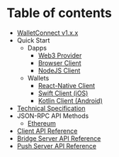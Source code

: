 # Table of contents

- [WalletConnect v1.x.x](https://github.com/WalletConnect/walletconnect-docs/blob/fa9729c5f3dc21a2f73428ea9c646c4ba5ca0d60/README.md)
- Quick Start
  - Dapps
    - [Web3 Provider](https://github.com/WalletConnect/walletconnect-docs/blob/fa9729c5f3dc21a2f73428ea9c646c4ba5ca0d60/quick-start/dapps/web3-provider.md)
    - [Browser Client](https://github.com/WalletConnect/walletconnect-docs/blob/fa9729c5f3dc21a2f73428ea9c646c4ba5ca0d60/quick-start/dapps/browser.md)
    - [NodeJS Client](https://github.com/WalletConnect/walletconnect-docs/blob/fa9729c5f3dc21a2f73428ea9c646c4ba5ca0d60/quick-start/dapps/node.md)
  - Wallets
    - [React-Native Client](https://github.com/WalletConnect/walletconnect-docs/blob/fa9729c5f3dc21a2f73428ea9c646c4ba5ca0d60/quick-start/wallets/react-native.md)
    - [Swift Client (iOS)](https://github.com/WalletConnect/walletconnect-docs/blob/fa9729c5f3dc21a2f73428ea9c646c4ba5ca0d60/quick-start/wallets/swift.md)
    - [Kotlin Client (Android)](https://github.com/WalletConnect/walletconnect-docs/blob/fa9729c5f3dc21a2f73428ea9c646c4ba5ca0d60/quick-start/wallets/swift-1.md)
- [Technical Specification](https://github.com/WalletConnect/walletconnect-docs/blob/fa9729c5f3dc21a2f73428ea9c646c4ba5ca0d60/tech-spec.md)
- JSON-RPC API Methods
  - [Ethereum](https://github.com/WalletConnect/walletconnect-docs/blob/fa9729c5f3dc21a2f73428ea9c646c4ba5ca0d60/json-rpc/ethereum.md)
- [Client API Reference](https://github.com/WalletConnect/walletconnect-docs/blob/fa9729c5f3dc21a2f73428ea9c646c4ba5ca0d60/client-api.md)
- [Bridge Server API Reference](https://github.com/WalletConnect/walletconnect-docs/blob/fa9729c5f3dc21a2f73428ea9c646c4ba5ca0d60/bridge-server.md)
- [Push Server API Reference](https://github.com/WalletConnect/walletconnect-docs/blob/fa9729c5f3dc21a2f73428ea9c646c4ba5ca0d60/push-server.md)